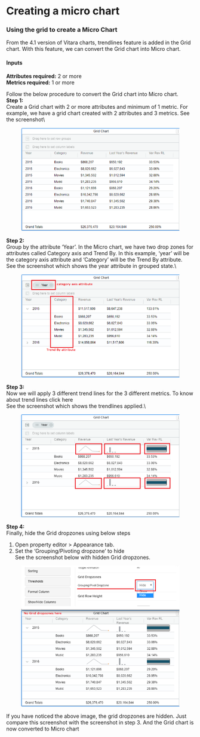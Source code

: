 # Creating a micro chart

### Using the grid to create a Micro Chart <a href="#using-the-grid-to-create-a-micro-chart" id="using-the-grid-to-create-a-micro-chart"></a>

From the 4.1 version of Vitara charts, trendlines feature is added in the Grid chart. With this feature, we can convert the Grid chart into Micro chart.

#### Inputs <a href="#inputs" id="inputs"></a>

**Attributes required:** 2 or more\
**Metrics required:** 1 or more

Follow the below procedure to convert the Grid chart into Micro chart.\
**Step 1:**\
Create a Grid chart with 2 or more attributes and minimum of 1 metric. For example, we have a grid chart created with 2 attributes and 3 metrics. See the screenshot\


<figure><img src="../.gitbook/assets/gridMicro1.png" alt=""><figcaption></figcaption></figure>

**Step 2:**\
Group by the attribute ‘Year’. In the Micro chart, we have two drop zones for attributes called Category axis and Trend By. In this example, ‘year’ will be the category axis attribute and ‘Category’ will be the Trend By attribute.\
See the screenshot which shows the year attribute in grouped state.\


<figure><img src="../.gitbook/assets/gridMicro2.png" alt=""><figcaption></figcaption></figure>

**Step 3:**\
Now we will apply 3 different trend lines for the 3 different metrics. To know about trend lines click here\
See the screenshot which shows the trendlines applied.\


<figure><img src="../.gitbook/assets/gridMicro3.png" alt=""><figcaption></figcaption></figure>

**Step 4:**\
Finally, hide the Grid dropzones using below steps

1. Open property editor > Appearance tab.
2. Set the ‘Grouping/Pivoting dropzone’ to hide\
   See the screenshot below with hidden Grid dropzones.

<figure><img src="../.gitbook/assets/gridMicro4.png" alt=""><figcaption></figcaption></figure>

If you have noticed the above image, the grid dropzones are hidden. Just compare this screenshot with the screenshot in step 3. And the Grid chart is now converted to Micro chart

